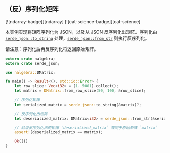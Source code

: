 ## （反）序列化矩阵

[![ndarray-badge]][ndarray] [![cat-science-badge]][cat-science]

本实例实现将矩阵序列化为 JSON，以及从 JSON 反序列化出矩阵。序列化由 [`serde_json::to_string`] 处理，[`serde_json::from_str`] 则执行反序列化。

请注意：序列化后再反序列化将返回原始矩阵。

```rust
extern crate nalgebra;
extern crate serde_json;

use nalgebra::DMatrix;

fn main() -> Result<(), std::io::Error> {
    let row_slice: Vec<i32> = (1..5001).collect();
    let matrix = DMatrix::from_row_slice(50, 100, &row_slice);

    // 序列化矩阵
    let serialized_matrix = serde_json::to_string(&matrix)?;

    // 反序列化出矩阵
    let deserialized_matrix: DMatrix<i32> = serde_json::from_str(&serialized_matrix)?;

    // 验证反序列化出的矩阵 `deserialized_matrix` 等同于原始矩阵 `matrix`
    assert!(deserialized_matrix == matrix);

    Ok(())
}
```

[`serde_json::to_string`]: https://docs.rs/serde_json/*/serde_json/fn.to_string.html
[`serde_json::from_str`]: https://docs.rs/serde_json/*/serde_json/fn.from_str.html

